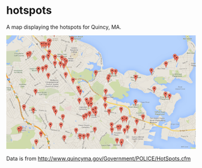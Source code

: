 hotspots
========

A map displaying the hotspots for Quincy, MA.

![Preview](public/Hotspots_Mapper.png)

Data is from http://www.quincyma.gov/Government/POLICE/HotSpots.cfm
